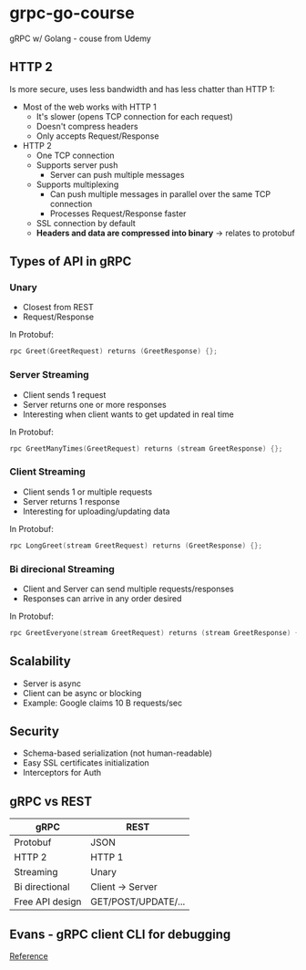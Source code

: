 # grpc-go-course

gRPC w/ Golang - couse from Udemy

## HTTP 2

Is more secure, uses less bandwidth and has less chatter than HTTP 1:

- Most of the web works with HTTP 1
  - It's slower (opens TCP connection for each request)
  - Doesn't compress headers
  - Only accepts Request/Response
- HTTP 2
  - One TCP connection
  - Supports server push
    - Server can push multiple messages
  - Supports multiplexing
    - Can push multiple messages in parallel over the same TCP connection
    - Processes Request/Response faster
  - SSL connection by default
  - **Headers and data are compressed into binary** -> relates to protobuf

## Types of API in gRPC

### Unary

- Closest from REST
- Request/Response

In Protobuf:

```go
rpc Greet(GreetRequest) returns (GreetResponse) {};
```

### Server Streaming

- Client sends 1 request
- Server returns one or more responses
- Interesting when client wants to get updated in real time

In Protobuf:

```go
rpc GreetManyTimes(GreetRequest) returns (stream GreetResponse) {};
```

### Client Streaming

- Client sends 1 or multiple requests
- Server returns 1 response
- Interesting for uploading/updating data

In Protobuf:

```go
rpc LongGreet(stream GreetRequest) returns (GreetResponse) {};
```

### Bi direcional Streaming

- Client and Server can send multiple requests/responses
- Responses can arrive in any order desired

In Protobuf:

```go
rpc GreetEveryone(stream GreetRequest) returns (stream GreetResponse) {};
```

## Scalability

- Server is async
- Client can be async or blocking
- Example: Google claims 10 B requests/sec

## Security

- Schema-based serialization (not human-readable)
- Easy SSL certificates initialization
- Interceptors for Auth

## gRPC vs REST

|   gRPC        |   REST            |
|---------------|-------------------|
|Protobuf       |JSON               |
|HTTP 2         |HTTP 1             |
|Streaming      |Unary              |
|Bi directional |Client -> Server   |
|Free API design|GET/POST/UPDATE/...|

## Evans - gRPC client CLI for debugging

[Reference](https://github.com/ktr0731/evans)
